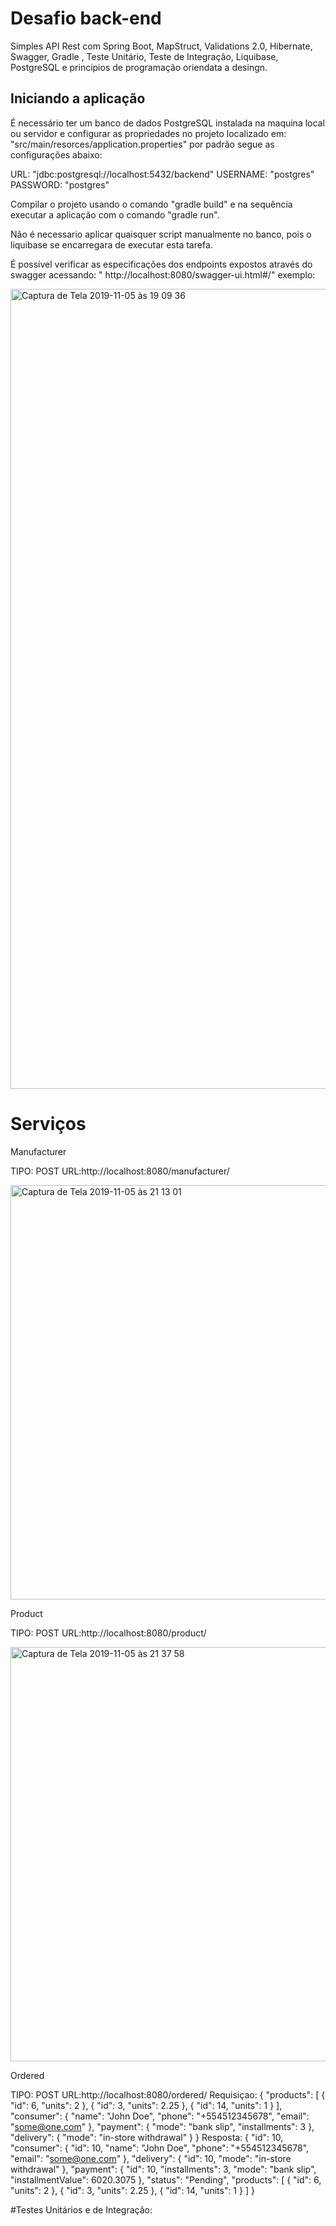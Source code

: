 # Desafio back-end

  Simples API Rest com Spring Boot, MapStruct, Validations 2.0, Hibernate, Swagger, Gradle , Teste Unitário, Teste de Integração, Liquibase, PostgreSQL e principios de programação oriendata a desingn.

## Iniciando a aplicação

  É necessário ter um banco de dados PostgreSQL instalada na maquina local ou servidor e configurar as propriedades no projeto localizado em: "src/main/resorces/application.properties" por padrão segue as configurações abaixo:
   
   URL: "jdbc:postgresql://localhost:5432/backend"
   USERNAME: "postgres"
   PASSWORD: "postgres"   
  
  Compilar o projeto usando o comando "gradle build" e na sequência executar a aplicação com o comando "gradle run".
  
  Não é necessario aplicar quaisquer script manualmente no banco, pois o liquibase se encarregara de executar esta tarefa.
  
  É possível verificar as especificações dos endpoints expostos através do swagger acessando: " http://localhost:8080/swagger-ui.html#/" exemplo:
 
  <img width="1280" alt="Captura de Tela 2019-11-05 às 19 09 36" src="https://user-images.githubusercontent.com/22947439/68250922-cdbdf600-0000-11ea-968c-4fe848e5af09.png">
  
 
 # Serviços 
 
Manufacturer 

TIPO: POST   URL:http://localhost:8080/manufacturer/

<img width="663" alt="Captura de Tela 2019-11-05 às 21 13 01" src="https://user-images.githubusercontent.com/22947439/68257129-fd74fa00-0010-11ea-8755-3767a5e4073b.png">

Product

TIPO: POST   URL:http://localhost:8080/product/

<img width="663" alt="Captura de Tela 2019-11-05 às 21 37 58" src="https://user-images.githubusercontent.com/22947439/68258118-7164d180-0014-11ea-8bcc-d5947ecb18c5.png">

Ordered

TIPO: POST   URL:http://localhost:8080/ordered/
Requisiçao:
{
  "products": [
    { "id": 6, "units": 2 },
    { "id": 3, "units": 2.25 },
    { "id": 14, "units": 1 }
  ],
  "consumer": {
    "name": "John Doe",
    "phone": "+554512345678",
    "email": "some@one.com"
  },
  "payment": {
    "mode": "bank slip",
    "installments": 3
  },
  "delivery": {
    "mode": "in-store withdrawal"
  }
}
Resposta:
{
    "id": 10,
    "consumer": {
        "id": 10,
        "name": "John Doe",
        "phone": "+554512345678",
        "email": "some@one.com"
    },
    "delivery": {
        "id": 10,
        "mode": "in-store withdrawal"
    },
    "payment": {
        "id": 10,
        "installments": 3,
        "mode": "bank slip",
        "installmentValue": 6020.3075
    },
    "status": "Pending",
    "products": [
        {
            "id": 6,
            "units": 2
        },
        {
            "id": 3,
            "units": 2.25
        },
        {
            "id": 14,
            "units": 1
        }
    ]
}

#Testes Unitários e de Integração:



